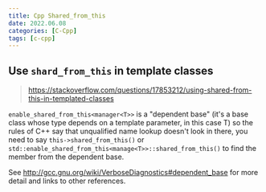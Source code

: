 ```yaml
---
title: Cpp Shared_from_this
date: 2022.06.08
categories: [C-Cpp]
tags: [c-cpp]
---
```


## Use `shard_from_this` in template classes

> https://stackoverflow.com/questions/17853212/using-shared-from-this-in-templated-classes

`enable_shared_from_this<manager<T>>` is a "dependent base" (it's a base class whose type depends on a template parameter, in this case T) so the rules of C++ say that unqualified name lookup doesn't look in there, you need to say `this->shared_from_this()` or `std::enable_shared_from_this<manage<T>>::shared_from_this()` to find the member from the dependent base.

See http://gcc.gnu.org/wiki/VerboseDiagnostics#dependent_base for more detail and links to other references.
